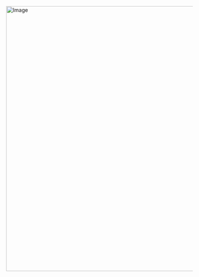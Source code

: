 <img width="712" height="715" alt="Image" src="https://github.com/user-attachments/assets/1592915a-203a-476b-b9de-2dea9b7e048a" />